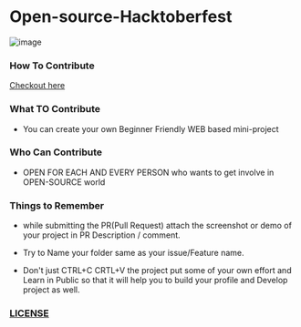 # Open-source-Hacktoberfest

![image](https://user-images.githubusercontent.com/61630442/194668978-753886a3-c152-4735-9169-61c21cbeb260.png)

### How To Contribute

[Checkout here](https://github.com/jay-2000/Open-source-hacktoberfest/blob/main/CONTRIBUTING.md)

### What TO Contribute

- You can create your own Beginner Friendly WEB based mini-project 

### Who Can Contribute

- OPEN FOR EACH AND EVERY PERSON who wants to get involve in OPEN-SOURCE world

### Things to Remember

- while submitting the PR(Pull Request) attach the screenshot or demo of your project in PR Description / comment.

- Try to Name your folder same as your issue/Feature name.

- Don't just CTRL+C CRTL+V the project put some of your own effort and Learn in Public so that it will help you to build your profile and Develop project as well.

### [LICENSE](https://github.com/jay-2000/Open-source-hacktoberfest/blob/main/LICENSE)
